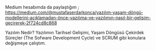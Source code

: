 Medium hesabımda da paylaştığım ;
https://medium.com/@mustafaserdarkonca/yazılım-yaşam-döngü-modellerini-açıklamadan-önce-yazılıma-ve-yazılımın-nasıl-bir-gelişim-geçirerek-2f724cd8c868

Yazılım Nedir? Yazılımın Tarihsel Gelişimi, Yaşam Döngüsü Çekirdek Süreçler (The Sofware Development Cycle) ve SCRUM gibi konulara değişmeye çalıştım.

